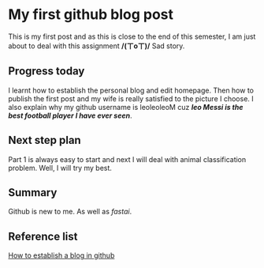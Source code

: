 # My first github blog post

This is my first post and as this is close to the end of this semester, I am just about to deal with this assignment **/(ㄒoㄒ)/** Sad story.
## Progress today
I learnt how to establish the personal blog and edit homepage. Then how to publish the first post and my wife is really satisfied to the picture I choose.
I also explain why my github username is leoleoleoM cuz ***leo Messi is the best football player I have ever seen***.
## Next step plan
Part 1 is always easy to start and next I will deal with animal classification problem. Well, I will try my best.
## Summary
Github is new to me. As well as *fastai*. 
## Reference list
[How to establish a blog in github](https://www.fast.ai/posts/2020-01-16-fast_template.html/)
